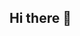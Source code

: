 ## Hi there 👋

<!--
**Nokeew/Nokeew** is a ✨ _special_ ✨ repository because its `README.md` (this file) appears on your GitHub profile.

Here are some ideas to get you started:

- 🔭 I’m currently working on Nothing
- 🌱 I’m currently learning Math
- 🤔 I’m looking for help with Math
- 📫 How to reach me: Telegram: Nekruhovich TikTok: apq8064
-->
